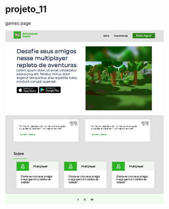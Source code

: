 # projeto_11
 games page
 
 ![Preview-Screens](https://github.com/LeonardoPess/projeto_11/blob/master/Screenshot_1.png)
